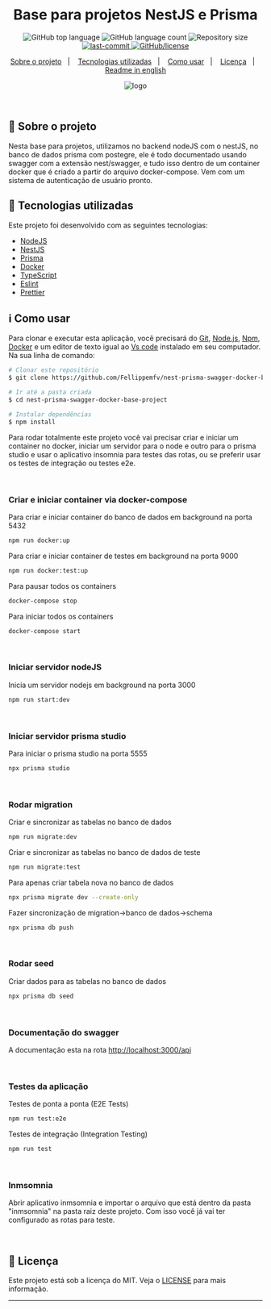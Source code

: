 <!-- /* cSpell:disable */
/* spell-checker: disable */
/* spellchecker: disable */ -->
<h1 align="center">Base para projetos NestJS e Prisma </h1>

<p align="center">
  <img alt="GitHub top language" src="https://img.shields.io/github/languages/top/Fellippemfv/nest-prisma-swagger-docker-base-project">

  <img alt="GitHub language count" src="https://img.shields.io/github/languages/count/Fellippemfv/nest-prisma-swagger-docker-base-project?color=red">

  <img alt="Repository size" src="https://img.shields.io/github/repo-size/Fellippemfv/nest-prisma-swagger-docker-base-project?color=yellow">
  
  <a href="https://github.com/Fellippemfv/nest-prisma-swagger-docker-base-project/commits/master">
   <img alt="last-commit" src="https://img.shields.io/github/last-commit/Fellippemfv/nest-prisma-swagger-docker-base-project">
  </a>

  <a href="https://github.com/Fellippemfv/nest-prisma-swagger-docker-base-project/blob/master/LICENSE.md">
   <img alt="GitHub/license" src="https://img.shields.io/github/license/Fellippemfv/nest-prisma-swagger-docker-base-project">
  </a>
</p>

<p align="center">
  <a href="#round_pushpin-sobre-o-projeto">Sobre o projeto</a>&nbsp;&nbsp;&nbsp;|&nbsp;&nbsp;&nbsp;
  <a href="#rocket-tecnologias-utilizadas">Tecnologias utilizadas</a>&nbsp;&nbsp;&nbsp;|&nbsp;&nbsp;&nbsp;
  <a href="#information_source-como-usar">Como usar</a>&nbsp;&nbsp;&nbsp;|&nbsp;&nbsp;&nbsp;
  <a href="#memo-licença">Licença</a>&nbsp;&nbsp;&nbsp;|&nbsp;&nbsp;&nbsp;
  <a href="https://github.com/Fellippemfv/nest-prisma-swagger-docker-base-project">Readme in english</a>
</p>

<p align="center">
  <img alt="logo" title="logo" src="https://user-images.githubusercontent.com/67835741/200043624-cfa0a999-6a95-482c-ab68-7e546a02282e.png" />
</p>

<br>

## :round_pushpin: Sobre o projeto

Nesta base para projetos, utilizamos no backend nodeJS com o nestJS, no banco de dados prisma com postegre, ele é todo documentado usando swagger com a extensão nest/swagger, e tudo isso dentro de um container docker que é criado a partir do arquivo docker-compose. Vem com um sistema de autenticação de usuário pronto.

## :rocket: Tecnologias utilizadas

Este projeto foi desenvolvido com as seguintes tecnologias:

- [NodeJS](https://nodejs.org/en/)
- [NestJS](https://nestjs.com)
- [Prisma](https://www.prisma.io)
- [Docker](https://www.docker.com)
- [TypeScript](https://www.typescriptlang.org)
- [Eslint](https://eslint.org)
- [Prettier](https://prettier.io)

## :information_source: Como usar

Para clonar e executar esta aplicação, você precisará do [Git](https://git-scm.com), [Node.js](https://nodejs.org/en/), [Npm](https://www.npmjs.com/), [Docker](https://www.docker.com) e um editor de texto igual ao [Vs code](https://code.visualstudio.com/) instalado em seu computador. Na sua linha de comando:

```bash
# Clonar este repositório
$ git clone https://github.com/Fellippemfv/nest-prisma-swagger-docker-base-project

# Ir até a pasta criada
$ cd nest-prisma-swagger-docker-base-project

# Instalar dependências
$ npm install
```

Para rodar totalmente este projeto você vai precisar criar e iniciar um container no docker, iniciar um servidor para o node e outro para o prisma studio e usar o aplicativo insomnia para testes das rotas, ou se preferir usar os testes de integração ou testes e2e.  

<br>

### Criar e iniciar container via docker-compose

Para criar e iniciar container do banco de dados em background na porta 5432

```bash
npm run docker:up
```

Para criar e iniciar container de testes em background na porta 9000

```bash
npm run docker:test:up
```

Para pausar todos os containers

```bash
docker-compose stop
```

Para iniciar todos os containers

```bash
docker-compose start
```

<br>

### Iniciar servidor nodeJS

Inicia um servidor nodejs em background na porta 3000

```bash
npm run start:dev
```

<br>

### Iniciar servidor prisma studio

Para iniciar o prisma studio na porta 5555

```bash
npx prisma studio
```

<br>

### Rodar migration

Criar e sincronizar as tabelas no banco de dados

```bash
npm run migrate:dev
```

Criar e sincronizar as tabelas no banco de dados de teste

```bash
npm run migrate:test
```

Para apenas criar tabela nova no banco de dados

```bash
npx prisma migrate dev --create-only
```

Fazer sincronização de migration->banco de dados->schema

```bash
npx prisma db push
```

<br>

### Rodar seed

Criar dados para as tabelas no banco de dados

```bash
npx prisma db seed
```

<br>

### Documentação do swagger

A documentação esta na rota <http://localhost:3000/api>

<br>

### Testes da aplicação

Testes de ponta a ponta (E2E Tests)

```bash
npm run test:e2e
```

Testes de integração (Integration Testing)

```bash
npm run test
```

<br>

### Inmsomnia

Abrir aplicativo inmsomnia e importar o arquivo que está dentro da pasta "inmsomnia" na pasta raiz deste projeto. Com isso você já vai ter configurado as rotas para teste.

<br>

## :memo: Licença

Este projeto está sob a licença do MIT. Veja o [LICENSE](https://github.com/Fellippemfv/nest-prisma-project-concepts/blob/master/LICENSE.md) para mais informação.

---

